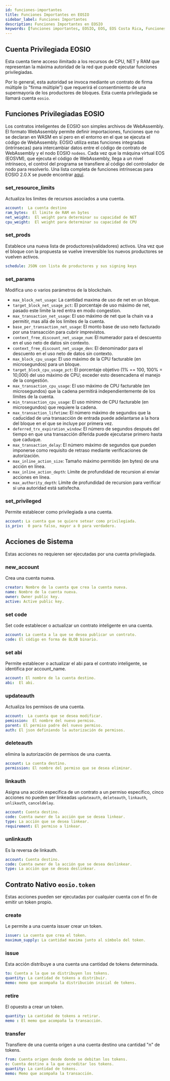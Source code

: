 ```yaml
---
id: funciones-importantes
title: Funciones Importantes en EOSIO
sidebar_label: Funciones Importantes
description: Funciones Importantes en EOSIO
keywords: [funciones importantes, EOSIO, EOS, EOS Costa Rica, Funciones EOSIO]
---
```


## Cuenta Privilegiada EOSIO

Esta cuenta tiene acceso ilimitado a los recursos de CPU, NET y RAM que representan la máxima autoridad de la red que puede ejecutar funciones privilegiadas.

Por lo general, esta autoridad se invoca mediante un contrato de firma múltiple (o "firma múltiple") que requerirá el consentimiento de una supermayoría de los productores de bloques. Esta cuenta privilegiada se llamará cuenta `eosio`.

## Funciones Privilegiadas EOSIO

Los contratos inteligentes de EOSIO son simples archivos de WebAssembly. El formato WebAssembly permite definir importaciones, funciones que no se declaran en WASM en sí pero en el entorno en el que se ejecuta el código de WebAssembly. EOSIO utiliza estas funciones integradas (intrínsecas) para intercambiar datos entre el código de contrato de WebAssembly y el nodo EOSIO `nodeos`. Cada vez que la máquina virtual EOS (EOSVM), que ejecuta el código de WebAssembly, llega a un nivel intrínseco, el control del programa se transfiere al código del controlador de nodo para resolverlo. Una lista completa de funciones intrínsecas para EOSIO 2.0.X se puede encontrar [aquí](https://github.com/EOSIO/eosio.cdt/blob/a6b8d3fc289d46f4612588cdd7223a3d549238f6/libraries/native/native/eosio/intrinsics_def.hpp#L42-L160).

### set_resource_limits

Actualiza los limites de recursos asociados a una cuenta.

``` yaml
account:  La cuenta destino
ram_bytes:  El limite de RAM en bytes
net_weight:  El weight para determinar su capacidad de NET
cpu_weight:  El weight para determinar su capacidad de CPU
```

### set_prods

Establece una nueva lista de productores(validadores) activos. Una vez que el bloque con la propuesta se vuelve irreversible los nuevos productores se vuelven activos.

``` yaml
schedule: JSON con lista de productores y sus signing keys
```

### set_params

Modifica uno o varios parámetros de la blockchain.

- `max_block_net_usage`: La cantidad maxima de uso de net en un bloque.
- `target_block_net_usage_pct`: El porcentaje de uso máximo de net, pasado este limite la red entra en modo congestion.
- `max_transaction_net_usage`: El uso máximo de net que la chain va a permitir, mas allá de los limites de la cuenta.
- `base_per_transaction_net_usage`: El monto base de uso neto facturado por una transacción para cubrir imprevistos.
- `context_free_discount_net_usage_num`: El numerador para el descuento en el uso neto de datos sin contexto.
- `context_free_discount_net_usage_den`: El denominador para el descuento en el uso neto de datos sin contexto.
- `max_block_cpu_usage`: El uso máximo de la CPU facturable (en microsegundos) para un bloque.
- `target_block_cpu_usage_pct`: El porcentaje objetivo (1% == 100, 100% = 10,000) del uso máximo de CPU; exceder esto desencadena el manejo de la congestión.
- `max_transaction_cpu_usage`: El uso máximo de CPU facturable (en microsegundos) que la cadena permitirá independientemente de los límites de la cuenta.
- `min_transaction_cpu_usage`: El uso mínimo de CPU facturable (en microsegundos) que requiere la cadena.
- `max_transaction_lifetime`: El número máximo de segundos que la caducidad de una transacción de entrada puede adelantarse a la hora del bloque en el que se incluye por primera vez.
- `deferred_trx_expiration_window`: El número de segundos después del tiempo en que una transacción diferida puede ejecutarse primero hasta que caduque.
- `max_transaction_delay`: El número máximo de segundos que pueden imponerse como requisito de retraso mediante verificaciones de autorización.
- `max_inline_action_size`: Tamaño máximo permitido (en bytes) de una acción en línea.
- `max_inline_action_depth`: Límite de profundidad de recursion al enviar acciones en línea.
- `max_authority_depth`: Límite de profundidad de recursion para verificar si una autoridad está satisfecha.

### set_privileged

Permite establecer como privilegiada a una cuenta.

```yaml
account: La cuenta que se quiere setear como privilegiada.
is_priv:  0 para falso, mayor a 0 para verdadero.
```

## Acciones de Sistema

Estas acciones no requieren ser ejecutadas por una cuenta privilegiada.

### new_account

Crea una cuenta nueva.

```yaml
creator: Nombre de la cuenta que crea la cuenta nueva.
name: Nombre de la cuenta nueva.
owner: Owner public key.
active: Active public key.
```

### set code

Set code establecer o actualizar un contrato inteligente en una cuenta.

```yaml
account: La cuenta a la que se desea publicar un contrato.
code: El código en forma de BLOB binario.
```

### set abi

Permite establecer o actualizar el abi para el contrato inteligente, se identifica por account_name.

```yaml
account: El nombre de la cuenta destino.
abi:  El abi.
```

### updateauth

Actualiza los permisos de una cuenta.

```yaml
account:  La cuenta que se desea modificar.
pemission:  El nombre del nuevo permiso.
parent: El permiso padre del nuevo permiso.
auth: El json definiendo la autorización de permisos.
```

### deleteauth

elimina la autorización de permisos de una cuenta.

```yaml
account: La cuenta destino.
permission: El nombre del permiso que se desea eliminar.
```

### linkauth

Asigna una acción especifica de un contrato a un permiso especifico, cinco acciones no pueden ser linkeadas `updateauth`, `deleteauth`, `linkauth`, `unlikauth`, `canceldelay`.

```yaml
account: Cuenta destino.
code: Cuenta owner de la acción que se desea linkear.
type: La acción que se desea linkear.
requirement: El permiso a linkear.
```

### unlinkauth

Es la reversa de linkauth.

```yaml
account: Cuenta destino.
code: Cuenta owner de la acción que se desea deslinkear.
type: La acción que se desea deslinkear.
```

## Contrato Nativo `eosio.token`

Estas acciones pueden ser ejecutadas por cualquier cuenta con el fin de emitir un token propio.

### create

Le permite a una cuenta issuer crear un token.

```yaml
issuer: La cuenta que crea el token.
maximum_supply: La cantidad maxima junto al símbolo del token.
```

### issue

Esta acción distribuye a una cuenta una cantidad de tokens determinada.

```yaml
to: Cuenta a la que se distribuyen los tokens.
quantity: La cantidad de tokens a distribuir.
memo: memo que acompaña la distribución inicial de tokens.
```

### retire

El opuesto a crear un token.

```yaml
quantity: La cantidad de tokens a retirar.
memo : El memo que acompaña la transacción.
```

### transfer

Transfiere de una cuenta origen a una cuenta destino una cantidad "n" de tokens.

```yaml
from: Cuenta origen desde donde se debitan los tokens.
o: Cuenta destino a la que acreditar los tokens.
quantity: La cantidad de tokens.
memo: Memo que acompaña la transacción.
```
